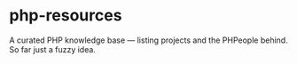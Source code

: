 # php-resources
A curated PHP knowledge base — listing projects and the PHPeople behind. So far just a fuzzy idea.
